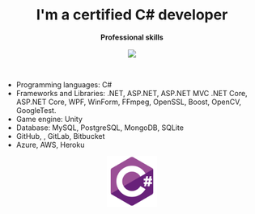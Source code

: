 <h1 align="center">I'm a certified C# developer
</h1>

<p align="center">
 <strong>
  Professional skills
  </strong>
</p>


<p align="center">
 
<img align="center" src="https://github-readme-stats.vercel.app/api/top-langs/?username=ilromali&show_icons=true&layout=compact&title_color=000080&border_color=FFFFFF&text_color=FFFFFF&bg_color=90deg,BF5A62,A6537A,904E95" />
 
</p>

<br />

- Programming languages: C#
- Frameworks and Libraries: .NET, ASP.NET, ASP.NET MVC .NET Core, ASP.NET Core, WPF, WinForm, FFmpeg, OpenSSL, Boost, OpenCV, GoogleTest.
- Game engine: Unity
- Database: MySQL, PostgreSQL, MongoDB, SQLite
- GitHub, , GitLab, Bitbucket
- Azure, AWS, Heroku

<p align="center">
 
<img src="https://github.com/ilromali/ilromali/blob/main/csharp.svg" alt="csharp" width="100" height="100" />

</p>


